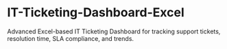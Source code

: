 # IT-Ticketing-Dashboard-Excel
Advanced Excel-based IT Ticketing Dashboard for tracking support tickets, resolution time, SLA compliance, and trends.
